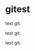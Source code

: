 # gitest
test git.
                           
              
          
              
test git.

test git.
